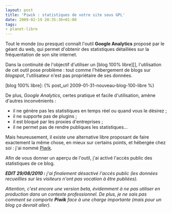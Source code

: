 ```yaml
---
layout: post
title: 'Piwik : statistiques de votre site sous GPL'
date: 2009-02-19 20:35:36+01:00
tags:
- planet-libre
---
```


Tout le monde (ou presque) connaît l'outil **Google Analytics** proposé par le
géant du web, qui permet d'obtenir des statistiques détaillées sur la
fréquentation de son site internet.

Dans la continuité de l'objectif d'utiliser un [blog 100% libre][],
l'utilisation de cet outil pose problème : tout comme l'hébergement de blogs sur
_blogspot_, l'utilisateur n'est pas propriétaire de ses données.

[blog 100% libre]: {% post_url 2009-01-31-nouveau-blog-100-libre %}

De plus, _Google Analytics_, certes pratique et facile d'utilisation, amène
d'autres inconvénients :

  * il ne génère pas les statistiques en temps réel ou quand vous le désirez ;
  * il ne supporte pas de plugins ;
  * il est bloqué par les proxies d'entreprises ;
  * il ne permet pas de rendre publiques les statistiques…

Mais heureusement, il existe une alternative libre proposant de faire exactement
la même chose, en mieux sur certains points, et hébergée chez soi : j'ai nommé
[Piwik][].

[piwik]: http://piwik.org

Afin de vous donner un aperçu de l'outil, j'ai activé l'accès public des
statistiques de ce blog.

_**EDIT 29/08/2010 :** j'ai finalement désactivé l'accès public (les données
recueillies sur les visiteurs n'ont pas vocation à être publiées)._

_Attention, c'est encore une version beta, évidemment à ne pas utiliser en
production dans un contexte professionnel. De plus, je ne sais pas comment se
comporte **Piwik** face à une charge importante (mais pour un blog ça devrait
aller)._
